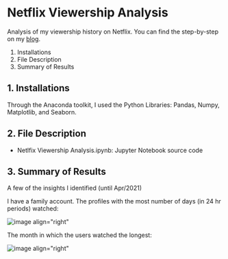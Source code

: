 # Netflix Viewership Analysis
Analysis of my viewership history on Netflix. You can find the step-by-step on my [blog](https://tsfigueira.medium.com/visualizing-netflix-viewership-data-e8f82274612f).

1. Installations
2. File Description
3. Summary of Results

## 1. Installations

Through the Anaconda toolkit, I used the Python Libraries: Pandas, Numpy, Matplotlib, and Seaborn.

## 2. File Description

- Netlfix Viewership Analysis.ipynb: Jupyter Notebook source code

## 3. Summary of Results

A few of the insights I identified (until Apr/2021)

I have a family account. The profiles with the most number of days (in 24 hr periods) watched:

![image align="right"](https://user-images.githubusercontent.com/8387776/118587408-8f170900-b76a-11eb-9ece-b6e0137e2ae6.png)

The month in which the users watched the longest:

![image align="right"](https://user-images.githubusercontent.com/8387776/118587452-a0601580-b76a-11eb-8e51-7eed0f18ae3a.png)

